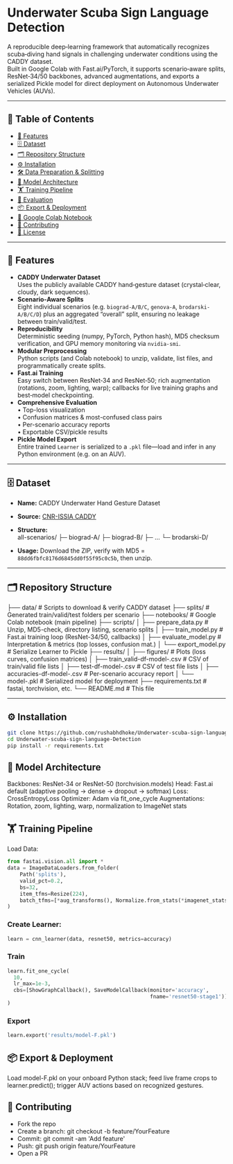 # Underwater Scuba Sign Language Detection

A reproducible deep‐learning framework that automatically recognizes scuba‐diving hand signals in challenging underwater conditions using the CADDY dataset.  
Built in Google Colab with Fast.ai/PyTorch, it supports scenario‐aware splits, ResNet‐34/50 backbones, advanced augmentations, and exports a serialized Pickle model for direct deployment on Autonomous Underwater Vehicles (AUVs).

---

## 📖 Table of Contents

- [🚀 Features](#-features)  
- [🗄️ Dataset](#️-dataset)  
- [🗂️ Repository Structure](#️-repository-structure)  
- [⚙️ Installation](#️-installation)  
- [🛠️ Data Preparation & Splitting](#️-data-preparation--splitting)  
- [🧠 Model Architecture](#️-model-architecture)  
- [🏋️ Training Pipeline](#️-training-pipeline)  
- [🔎 Evaluation](#️-evaluation)  
- [📦 Export & Deployment](#️-export--deployment)  
- [📓 Google Colab Notebook](#️-google-colab-notebook)  
- [🤝 Contributing](#️-contributing)  
- [📜 License](#️-license)  

---

## 🚀 Features

- **CADDY Underwater Dataset**  
  Uses the publicly available CADDY hand‐gesture dataset (crystal‐clear, cloudy, dark sequences).  
- **Scenario‐Aware Splits**  
  Eight individual scenarios (e.g. `biograd-A/B/C`, `genova-A`, `brodarski-A/B/C/D`) plus an aggregated “overall” split, ensuring no leakage between train/valid/test.  
- **Reproducibility**  
  Deterministic seeding (numpy, PyTorch, Python hash), MD5 checksum verification, and GPU memory monitoring via `nvidia-smi`.  
- **Modular Preprocessing**  
  Python scripts (and Colab notebook) to unzip, validate, list files, and programmatically create splits.  
- **Fast.ai Training**  
  Easy switch between ResNet‐34 and ResNet‐50; rich augmentation (rotations, zoom, lighting, warp); callbacks for live training graphs and best‐model checkpointing.  
- **Comprehensive Evaluation**  
  • Top-loss visualization  
  • Confusion matrices & most-confused class pairs  
  • Per-scenario accuracy reports  
  • Exportable CSV/pickle results  
- **Pickle Model Export**  
  Entire trained `Learner` is serialized to a `.pkl` file—load and infer in any Python environment (e.g. on an AUV).  

---

## 🗄️ Dataset

- **Name:** CADDY Underwater Hand Gesture Dataset  
- **Source:** [CNR-ISSIA CADDY](http://www.caddian.eu)  
- **Structure:**  
all-scenarios/
├─ biograd-A/
├─ biograd-B/
├─ …
└─ brodarski-D/

- **Usage:** Download the ZIP, verify with MD5 = `88dd6fbfc8176d6845dd0f55f95c0c5b`, then unzip.
---
## 🗂️ Repository Structure
├── data/ # Scripts to download & verify CADDY dataset
├── splits/ # Generated train/valid/test folders per scenario
├── notebooks/ # Google Colab notebook (main pipeline)
├── scripts/
│ ├── prepare_data.py # Unzip, MD5-check, directory listing, scenario splits
│ ├── train_model.py # Fast.ai training loop (ResNet-34/50, callbacks)
│ ├── evaluate_model.py # Interpretation & metrics (top losses, confusion mat.)
│ └── export_model.py # Serialize Learner to Pickle
├── results/
│ ├── figures/ # Plots (loss curves, confusion matrices)
│ ├── train_valid-df-model-<M>.csv # CSV of train/valid file lists
│ ├── test-df-model-<M>.csv # CSV of test file lists
│ ├── accuracies-df-model-<M>.csv # Per-scenario accuracy report
│ └── model-<M>.pkl # Serialized model for deployment
├── requirements.txt # fastai, torchvision, etc.
└── README.md # This file

---

## ⚙️ Installation

```bash
git clone https://github.com/rushabhdhoke/Underwater-scuba-sign-language-Detection.git
cd Underwater-scuba-sign-language-Detection
pip install -r requirements.txt
```

## 🧠 Model Architecture
Backbones: ResNet-34 or ResNet-50 (torchvision.models)
Head: Fast.ai default (adaptive pooling → dense → dropout → softmax)
Loss: CrossEntropyLoss
Optimizer: Adam via fit_one_cycle
Augmentations: Rotation, zoom, lighting, warp, normalization to ImageNet stats


## 🏋️ Training Pipeline
Load Data:

```python
from fastai.vision.all import *
data = ImageDataLoaders.from_folder(
    Path('splits'),
    valid_pct=0.2,
    bs=32,
    item_tfms=Resize(224),
    batch_tfms=[*aug_transforms(), Normalize.from_stats(*imagenet_stats)]
)
```
### Create Learner:

```python
learn = cnn_learner(data, resnet50, metrics=accuracy)
```

### Train 
```python
learn.fit_one_cycle(
  10,
  lr_max=1e-3,
  cbs=[ShowGraphCallback(), SaveModelCallback(monitor='accuracy',
                                              fname='resnet50-stage1')]
)
```
### Export
```python
learn.export('results/model-F.pkl')
```

## 📦 Export & Deployment

Load model-F.pkl on your onboard Python stack; feed live frame crops to learner.predict(); trigger AUV actions based on recognized gestures.


## 🤝 Contributing
- Fork the repo
- Create a branch: git checkout -b feature/YourFeature
- Commit: git commit -am 'Add feature'
- Push: git push origin feature/YourFeature
- Open a PR
